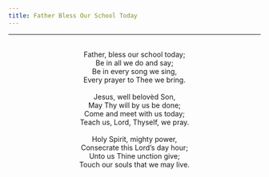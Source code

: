```yaml
---
title: Father Bless Our School Today
---
```


---
<center>
<br/>
Father, bless our school today;<br/>
Be in all we do and say;<br/>
Be in every song we sing,<br/>
Every prayer to Thee we bring.<br/>
<br/>
Jesus, well belovèd Son,<br/>
May Thy will by us be done;<br/>
Come and meet with us today;<br/>
Teach us, Lord, Thyself, we pray.<br/>
<br/>
Holy Spirit, mighty power,<br/>
Consecrate this Lord’s day hour;<br/>
Unto us Thine unction give;<br/>
Touch our souls that we may live.<br/>

</center>
